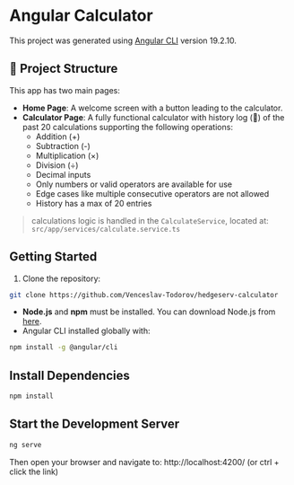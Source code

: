# Angular Calculator

This project was generated using [Angular CLI](https://github.com/angular/angular-cli) version 19.2.10.

## 📁 Project Structure

This app has two main pages:

- **Home Page**: A welcome screen with a button leading to the calculator.
- **Calculator Page**: A fully functional calculator with history log (📜) of the past 20 calculations supporting the following operations:
  - Addition (+)
  - Subtraction (-)
  - Multiplication (×)
  - Division (÷)
  - Decimal inputs
  - Only numbers or valid operators are available for use
  - Edge cases like multiple consecutive operators are not allowed
  - History has a max of 20 entries

> calculations logic is handled in the `CalculateService`, located at:  
> `src/app/services/calculate.service.ts`

## Getting Started

1. Clone the repository:

```bash
git clone https://github.com/Venceslav-Todorov/hedgeserv-calculator
```

- **Node.js** and **npm** must be installed. You can download Node.js from [here](https://nodejs.org/).
- Angular CLI installed globally with:

```bash
npm install -g @angular/cli
```

## Install Dependencies

```bash
npm install
```

## Start the Development Server

```bash
ng serve
```

Then open your browser and navigate to: http://localhost:4200/ (or ctrl + click the link)